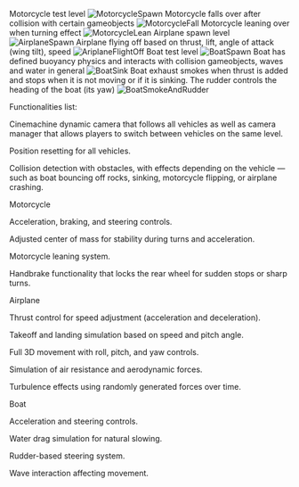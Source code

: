 Motorcycle test level
![MotorcycleSpawn](https://github.com/user-attachments/assets/3d8ea05b-6599-4d50-8b9b-04b1b5e88957)
Motorcycle falls over after collision with certain gameobjects
![MotorcycleFall](https://github.com/user-attachments/assets/8831db47-db38-467b-ab72-f29f7db15da5)
Motorcycle leaning over when turning effect
![MotorcycleLean](https://github.com/user-attachments/assets/2b63508b-c203-4d5e-9fc1-e4031f44ae04)
Airplane spawn level
![AirplaneSpawn](https://github.com/user-attachments/assets/51089fb7-af57-4adb-9cdc-d66728314006)
Airplane flying off based on thrust, lift, angle of attack (wing tilt), speed
![AriplaneFlightOff](https://github.com/user-attachments/assets/413333d2-b004-411a-a08d-c48dfb1a49fd)
Boat test level
![BoatSpawn](https://github.com/user-attachments/assets/4162320b-6073-4399-b131-6794c48d7d7a)
Boat has defined buoyancy physics and interacts with collision gameobjects, waves and water in general 
![BoatSink](https://github.com/user-attachments/assets/98018df5-552e-4655-863e-4d85370632aa)
Boat exhaust smokes when thrust is added and stops when it is not moving or if it is sinking. The rudder controls the heading of the boat (its yaw)
![BoatSmokeAndRudder](https://github.com/user-attachments/assets/1f1a0054-cde7-42ae-b2be-4c59bfb3d454)

Functionalities list:

Cinemachine dynamic camera that follows all vehicles as well as camera manager that allows players to switch between vehicles on the same level.

Position resetting for all vehicles.

Collision detection with obstacles, with effects depending on the vehicle — such as boat bouncing off rocks, sinking, motorcycle flipping, or airplane crashing.

Motorcycle

Acceleration, braking, and steering controls.

Adjusted center of mass for stability during turns and acceleration.

Motorcycle leaning system.

Handbrake functionality that locks the rear wheel for sudden stops or sharp turns.

Airplane

Thrust control for speed adjustment (acceleration and deceleration).

Takeoff and landing simulation based on speed and pitch angle.

Full 3D movement with roll, pitch, and yaw controls.

Simulation of air resistance and aerodynamic forces.

Turbulence effects using randomly generated forces over time.

Boat

Acceleration and steering controls.

Water drag simulation for natural slowing.

Rudder-based steering system.

Wave interaction affecting movement.

